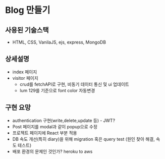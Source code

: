# Blog 만들기

## 사용된 기술스택

- HTML, CSS, VanilaJS, ejs, express, MongoDB

## 상세설명

- index 페이지
- visitor 페이지
  - crud를 fetchAPI로 구현, 비동기 데이터 통신 및 ui 업데이트
  - lum 129를 기준으로 font color 자동변경


## 구현 요망
- authentication 구현(write,delete,update 등) - JWT?
- Post 페이지를 modal과 같이 popup으로 수정
- 프로젝트 페이지에 React 부분 적용
- DB 속도 개선(특히 diary)을 위해 migration 혹은 query test (원인 찾아 해결, 속도 테스트)
- 배포 환경의 문제인 것인가? heroku to aws

